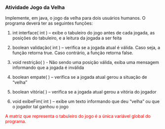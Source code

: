 ### Atividade Jogo da Velha
Implemente, em java, o jogo da velha para dois usuários humanos.
O programa deverá ter as seguintes funções:

1) int interface( int ) – exibe o tabuleiro do jogo antes de cada jogada, as posições do
tabuleiro, e a leitura da jogada a ser feita

2) boolean validação( int ) – verifica se a jogada atual é válida. Caso seja, a função retorna
true. Caso contrário, a função retorna false.

3) void restrição( ) - Não sendo uma posição válida, exiba uma mensagem informando que a
jogada é inválida

4) boolean empate( ) – verifica se a jogada atual gerou a situação de “velha”
   
5) boolean vitória( ) – verifica se a jogada atual gerou a vitória do jogador
    
6) void exibeFim( int ) – exibe um texto informando que deu “velha” ou que o jogador tal
ganhou o jogo

<span style="color:red;">A matriz que representa o tabuleiro do jogo é a única variável global do programa.</span>

